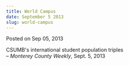 ```yaml
---
title: World Campus
date: September 5 2013
slug: world-campus
---
```





<span class="date">Posted on Sep 05, 2013    </span>
<p>CSUMB&apos;s international student population triples<br>
&#x2013; <em>Monterey County Weekly</em>, Sept. 5, 2013</br></p>





